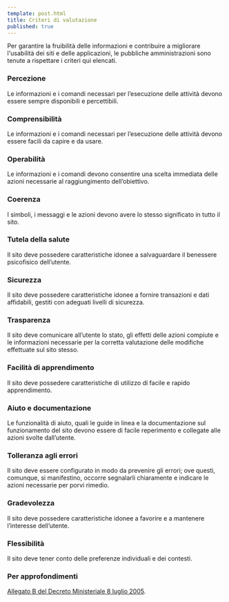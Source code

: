```yaml
---
template: post.html
title: Criteri di valutazione
published: true
---
```


Per garantire la fruibilità delle informazioni e contribuire a migliorare l'usabilità dei siti e delle applicazioni, le pubbliche amministrazioni sono tenute a rispettare i criteri qui elencati.

### Percezione
Le informazioni e i comandi necessari per l’esecuzione delle attività devono essere sempre disponibili e percettibili.

### Comprensibilità
Le informazioni e i comandi necessari per l’esecuzione delle attività devono essere facili da capire e da usare.

### Operabilità
Le informazioni e i comandi devono consentire una scelta immediata delle azioni necessarie al raggiungimento dell’obiettivo.

### Coerenza
I simboli, i messaggi e le azioni devono avere lo stesso significato in tutto il sito.

### Tutela della salute
Il sito deve possedere caratteristiche idonee a salvaguardare il benessere psicofisico dell’utente.

### Sicurezza
Il sito deve possedere caratteristiche idonee a fornire transazioni e dati affidabili, gestiti con adeguati livelli di sicurezza.

### Trasparenza
Il sito deve comunicare all’utente lo stato, gli effetti delle azioni compiute e le informazioni necessarie per la corretta valutazione delle modifiche effettuate sul sito stesso.

### Facilità di apprendimento
Il sito deve possedere caratteristiche di utilizzo di facile e rapido apprendimento.

### Aiuto e documentazione
Le funzionalità di aiuto, quali le guide in linea e la documentazione sul funzionamento del sito devono essere di facile reperimento e collegate alle azioni svolte dall’utente.

### Tolleranza agli errori
Il sito deve essere configurato in modo da prevenire gli errori; ove questi, comunque, si manifestino, occorre segnalarli chiaramente e indicare le azioni necessarie per porvi rimedio.

### Gradevolezza
Il sito deve possedere caratteristiche idonee a favorire e a mantenere l’interesse dell’utente.

### Flessibilità
Il sito deve tener conto delle preferenze individuali e dei contesti.

### Per approfondimenti

[Allegato B del Decreto Ministeriale 8 luglio 2005](http://www.agid.gov.it/dm-8-luglio-2005-allegato-b).
